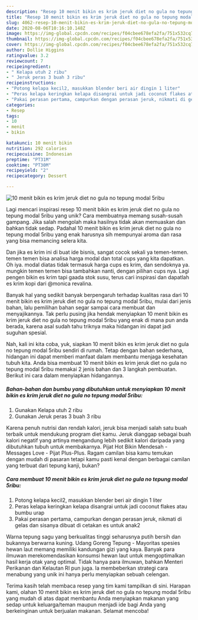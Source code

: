 ```yaml
---
description: "Resep 10 menit bikin es krim jeruk diet no gula no tepung modal 5ribu, Enak Banget"
title: "Resep 10 menit bikin es krim jeruk diet no gula no tepung modal 5ribu, Enak Banget"
slug: 4062-resep-10-menit-bikin-es-krim-jeruk-diet-no-gula-no-tepung-modal-5ribu-enak-banget
date: 2020-08-06T10:16:10.148Z
image: https://img-global.cpcdn.com/recipes/f04cbee678efa2fa/751x532cq70/10-menit-bikin-es-krim-jeruk-diet-no-gula-no-tepung-modal-5ribu-foto-resep-utama.jpg
thumbnail: https://img-global.cpcdn.com/recipes/f04cbee678efa2fa/751x532cq70/10-menit-bikin-es-krim-jeruk-diet-no-gula-no-tepung-modal-5ribu-foto-resep-utama.jpg
cover: https://img-global.cpcdn.com/recipes/f04cbee678efa2fa/751x532cq70/10-menit-bikin-es-krim-jeruk-diet-no-gula-no-tepung-modal-5ribu-foto-resep-utama.jpg
author: Dollie Higgins
ratingvalue: 3.2
reviewcount: 7
recipeingredient:
- " Kelapa utuh 2 ribu"
- " Jeruk peras 3 buah 3 ribu"
recipeinstructions:
- "Potong kelapa kecil2, masukkan blender beri air dingin 1 liter"
- "Peras kelapa keringkan kelapa disangrai untuk jadi coconut flakes atau bumbu urap"
- "Pakai perasan pertama, campurkan dengan perasan jeruk, nikmati di gelas dan sisanya dibuat di cetakan es untuk anak2"
categories:
- Resep
tags:
- 10
- menit
- bikin

katakunci: 10 menit bikin 
nutrition: 292 calories
recipecuisine: Indonesian
preptime: "PT31M"
cooktime: "PT30M"
recipeyield: "2"
recipecategory: Dessert

---
```



![10 menit bikin es krim jeruk diet no gula no tepung modal 5ribu](https://img-global.cpcdn.com/recipes/f04cbee678efa2fa/751x532cq70/10-menit-bikin-es-krim-jeruk-diet-no-gula-no-tepung-modal-5ribu-foto-resep-utama.jpg)

Lagi mencari inspirasi resep 10 menit bikin es krim jeruk diet no gula no tepung modal 5ribu yang unik? Cara membuatnya memang susah-susah gampang. Jika salah mengolah maka hasilnya tidak akan memuaskan dan bahkan tidak sedap. Padahal 10 menit bikin es krim jeruk diet no gula no tepung modal 5ribu yang enak harusnya sih mempunyai aroma dan rasa yang bisa memancing selera kita.

Dan jika es krim ini di buat ide bisnis, sangat cocok sekali ya temen-temen. temen temen bisa analisa harga modal dan total cups yang kita dapatkan. Oh iya. modal diatas tidak termasuk harga cups es krim, dan sendoknya ya. mungkin temen temen bisa tambahkan nanti, dengan pilihan cups nya. Lagi pengen bikin es krim tapi gaada stok susu, terus cari inspirasi dan dapatlah es krim kopi dari @monica revalina.

Banyak hal yang sedikit banyak berpengaruh terhadap kualitas rasa dari 10 menit bikin es krim jeruk diet no gula no tepung modal 5ribu, mulai dari jenis bahan, lalu pemilihan bahan segar sampai cara membuat dan menyajikannya. Tak perlu pusing jika hendak menyiapkan 10 menit bikin es krim jeruk diet no gula no tepung modal 5ribu yang enak di mana pun anda berada, karena asal sudah tahu triknya maka hidangan ini dapat jadi suguhan spesial.


Nah, kali ini kita coba, yuk, siapkan 10 menit bikin es krim jeruk diet no gula no tepung modal 5ribu sendiri di rumah. Tetap dengan bahan sederhana, hidangan ini dapat memberi manfaat dalam membantu menjaga kesehatan tubuh kita. Anda bisa membuat 10 menit bikin es krim jeruk diet no gula no tepung modal 5ribu memakai 2 jenis bahan dan 3 langkah pembuatan. Berikut ini cara dalam menyiapkan hidangannya.

<!--inarticleads1-->

##### Bahan-bahan dan bumbu yang dibutuhkan untuk menyiapkan 10 menit bikin es krim jeruk diet no gula no tepung modal 5ribu:

1. Gunakan  Kelapa utuh 2 ribu
1. Gunakan  Jeruk peras 3 buah 3 ribu


Karena penuh nutrisi dan rendah kalori, jeruk bisa menjadi salah satu buah terbaik untuk mendukung program diet kamu. Jeruk dianggap sebagai buah kalori negatif yang artinya mengandung lebih sedikit kalori daripada yang dibutuhkan tubuh untuk membakarnya. Pijat Hot Bikin Mendesah - Messages Love - Pijat Plus-Plus. Ragam camilan bisa kamu temukan dengan mudah di pasaran tetapi kamu pasti kenal dengan berbagai camilan yang terbuat dari tepung kanji, bukan? 

<!--inarticleads2-->

##### Cara membuat 10 menit bikin es krim jeruk diet no gula no tepung modal 5ribu:

1. Potong kelapa kecil2, masukkan blender beri air dingin 1 liter
1. Peras kelapa keringkan kelapa disangrai untuk jadi coconut flakes atau bumbu urap
1. Pakai perasan pertama, campurkan dengan perasan jeruk, nikmati di gelas dan sisanya dibuat di cetakan es untuk anak2


Warna tepung sagu yang berkualitas tinggi seharusnya putih bersih dan bukannya berwarna kuning. Udang Goreng Tepung - Mayoritas spesies hewan laut memang memiliki kandungan gizi yang kaya. Banyak para ilmuwan merekomendasikan konsumsi hewan laut untuk mengoptimalkan hasil kerja otak yang optimal. Tidak hanya para ilmuwan, bahkan Menteri Perikanan dan Kelautan RI pun juga. Ia membeberkan strategi cara menabung yang unik ini hanya perlu menyiapkan sebuah celengan. 

Terima kasih telah membaca resep yang tim kami tampilkan di sini. Harapan kami, olahan 10 menit bikin es krim jeruk diet no gula no tepung modal 5ribu yang mudah di atas dapat membantu Anda menyiapkan makanan yang sedap untuk keluarga/teman maupun menjadi ide bagi Anda yang berkeinginan untuk berjualan makanan. Selamat mencoba!
